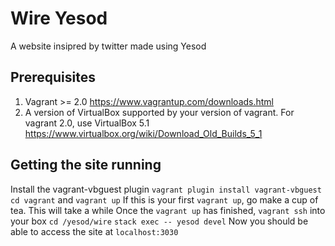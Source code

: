 # Wire Yesod
A website insipred by twitter made using Yesod

## Prerequisites
1. Vagrant >= 2.0 https://www.vagrantup.com/downloads.html
2. A version of VirtualBox supported by your version of vagrant. For vagrant 2.0, use VirtualBox 5.1 https://www.virtualbox.org/wiki/Download_Old_Builds_5_1

## Getting the site running
Install the vagrant-vbguest plugin `vagrant plugin install vagrant-vbguest`
`cd vagrant` and `vagrant up`
If this is your first `vagrant up`, go make a cup of tea. This will take a while
Once the `vagrant up` has finished, `vagrant ssh` into your box
`cd /yesod/wire`
`stack exec -- yesod devel`
Now you should be able to access the site at `localhost:3030`

